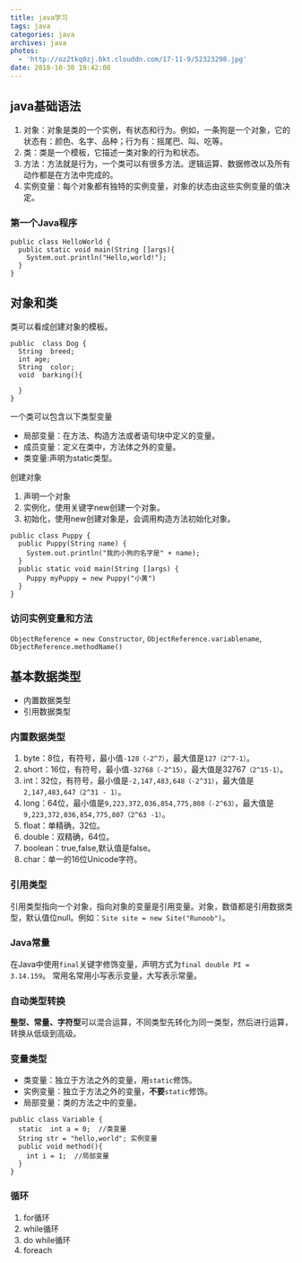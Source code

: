 ```yaml
---
title: java学习
tags: java
categories: java
archives: java
photos:
  - 'http://oz2tkq0zj.bkt.clouddn.com/17-11-9/52323298.jpg'
date: 2018-10-30 19:42:08
---
```


##  java基础语法
1.  对象：对象是类的一个实例，有状态和行为。例如，一条狗是一个对象，它的状态有：颜色、名字、品种；行为有：摇尾巴、叫、吃等。
2.  类：类是一个模板，它描述一类对象的行为和状态。
3.  方法：方法就是行为，一个类可以有很多方法。逻辑运算、数据修改以及所有动作都是在方法中完成的。
4.  实例变量：每个对象都有独特的实例变量，对象的状态由这些实例变量的值决定。

### 第一个Java程序
```
public class HelloWorld {
  public static void main(String []args){
    System.out.println("Hello,world!");
  }
}
```

##  对象和类
类可以看成创建对象的模板。
```
public  class Dog {
  String  breed;
  int age;
  String  color;
  void  barking(){

  }
}
```
一个类可以包含以下类型变量
- 局部变量：在方法、构造方法或者语句块中定义的变量。
- 成员变量：定义在类中，方法体之外的变量。
- 类变量:声明为static类型。

创建对象
1.  声明一个对象
2.  实例化，使用关键字new创建一个对象。
3.  初始化，使用new创建对象是，会调用构造方法初始化对象。
```
public class Puppy {
  public Puppy(String name) {
    System.out.println("我的小狗的名字是" + name);
  }
  public static void main(String []args) {
    Puppy myPuppy = new Puppy("小黄")
  }
}
```

### 访问实例变量和方法

`ObjectReference = new Constructor`,
`ObjectReference.variablename`,
`ObjectReference.methodName()`

##  基本数据类型

- 内置数据类型
- 引用数据类型

### 内置数据类型

1.  byte：8位，有符号，最小值`-128（-2^7）`，最大值是`127（2^7-1）`。
2.  short：16位，有符号，最小值`-32768（-2^15）`，最大值是32767`（2^15-1）`。
3.  int：32位，有符号，最小值是`-2,147,483,648（-2^31）`，最大值是 `2,147,483,647（2^31 - 1）`。
4.  long：64位，最小值是`9,223,372,036,854,775,808（-2^63）`，最大值是 `9,223,372,036,854,775,807（2^63 -1）`。
5.  float：单精确，32位。
6.  double：双精确，64位。
7.  boolean：true,false,默认值是false。
8.  char：单一的16位Unicode字符。

### 引用类型

引用类型指向一个对象，指向对象的变量是引用变量。对象，数值都是引用数据类型，默认值位null。例如：`Site site = new Site("Runoob")`。

### Java常量

在Java中使用`final`关键字修饰变量，声明方式为`final double PI = 3.14.159`。
常用名常用小写表示变量，大写表示常量。

### 自动类型转换

**整型、常量、字符型**可以混合运算，不同类型先转化为同一类型，然后进行运算，转换从低级到高级。

###  变量类型

- 类变量：独立于方法之外的变量，用`static`修饰。
- 实例变量：独立于方法之外的变量，**不要**`static`修饰。
- 局部变量：类的方法之中的变量。
  
```
public class Variable {
  static  int a = 0;  //类变量
  String str = "hello,world"; 实例变量
  public void method(){
    int i = 1;  //局部变量
  }
}
```

### 循环
1.  for循环
2.  while循环
3.  do while循环
4.  foreach